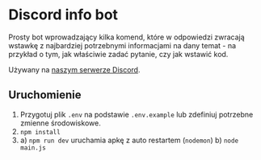 # Discord info bot

Prosty bot wprowadzający kilka komend, które w odpowiedzi zwracają wstawkę z najbardziej potrzebnymi informacjami na dany temat - na przykład o tym, jak właściwie zadać pytanie, czy jak wstawić kod.

Używany na [naszym serwerze Discord](https://forum.pasja-informatyki.pl/chat-discord).

## Uruchomienie

1. Przygotuj plik `.env` na podstawie `.env.example` lub zdefiniuj potrzebne zmienne środowiskowe.
2. `npm install`
3.
    a) `npm run dev` uruchamia apkę z auto restartem (`nodemon`)
    b) `node main.js`

